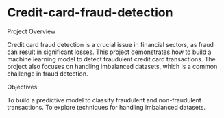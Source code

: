 # Credit-card-fraud-detection

Project Overview

Credit card fraud detection is a crucial issue in financial sectors, as fraud can result in significant losses. 
This project demonstrates how to build a machine learning model to detect fraudulent credit card transactions. 
The project also focuses on handling imbalanced datasets, which is a common challenge in fraud detection.

Objectives:

To build a predictive model to classify fraudulent and non-fraudulent transactions.
To explore techniques for handling imbalanced datasets.

